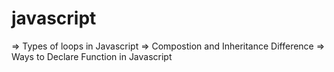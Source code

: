 # javascript
=> Types of loops in Javascript 
=> Compostion and Inheritance Difference
=> Ways to Declare Function in Javascript
